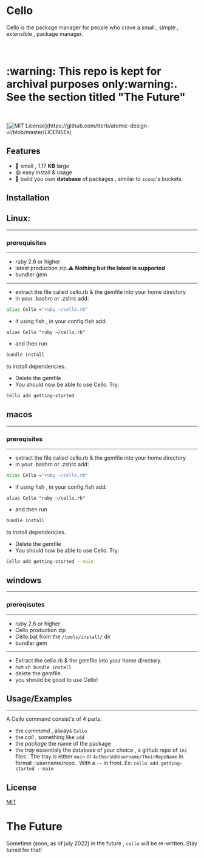 
# Cello 
Cello  is the package manager for people who crave a small , simple , extensible , package manager.
<h1><br><b>:warning: This repo is kept for archival purposes only:warning:. See the section titled "The Future" </b></h1><br>

[![MIT License](https://img.shields.io/apm/l/atomic-design-ui.svg?)](https://github.com/tterb/atomic-design-ui/blob/master/LICENSEs)


## Features

- 🐞 small , 1.17 **KB** large
- 😃  easy install & usage
- 🚀 build you own **database** of packages , similar to ``scoop``'s buckets

## Installation
 ## Linux:
 ____
 ### prerequisites
 - - -
 - ruby 2.6 or higher
 - latest production zip.:warning: **Nothing but the latest is supported**
 - bundler gem
 
 - - -
 - extract the file called cello.rb & the gemfile into your home directory
 - in your .bashrc or .zshrc add:
  ``` sh
 alias Cello ="ruby ~/cello.rb" 
 ``` 
 - if using fish , in your config.fish add:
 ``` fish
 alias Cello "ruby ~/cello.rb"
 ```
 - and then run 
 ``` sh
 bundle install
 ```
 to install dependencies.
 - Delete the gemfile
 - You should now be able to use Cello. Try:
``` sh 
Cello add getting-started
```
## macos
- - -
### prereqisites 
----
 - extract the file called cello.rb & the gemfile into your home directory
 - in your .bashrc or .zshrc add:
  ``` sh
 alias Cello ="ruby ~/cello.rb" 
 ``` 
 - if using fish , in your config.fish add:
 ``` fish
 alias Cello "ruby ~/cello.rb"
 ```
 - and then run 
 ``` sh
 bundle install
 ```
 to install dependencies.
 - Delete the gemfile
 - You should now be able to use Cello. Try:
``` sh 
Cello add getting-started --main
```
## windows
---
### prereqisutes
----
- ruby 2.6 or higher
- Cello production zip
- Cello.bat from the `/tools/install/` dir
- bundler gem
---
- Extract the cello.rb & the gemfile into your home directory.
- run ``sh
bundle install
``
- delete the gemfile.
- you should  be good to use Cello!
    
## Usage/Examples
___
A Cello command consist's of 4 parts:
- the *command* , always `Cello`
- the *call* , something like `add` 
- the *package* the name of the package
- the *tray* essentialy the database of your choice , a github repo of `ini` files . The tray is either `main` or `AuthorsGHUsername/TheirRepoName` in format : username/repo . With a `--` in front.
Ex:
`cello add getting-started --main`


## License

[MIT](https://choosealicense.com/licenses/mit/)

# The Future

Sometime (soon, as of july 2022) in the future , `cello` will be re-written. Stay tuned for that!

